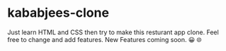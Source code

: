 # kababjees-clone
Just learn HTML and CSS then try to make this resturant app clone.
Feel free to change and add features.
New Features coming soon. 😀 🌐
